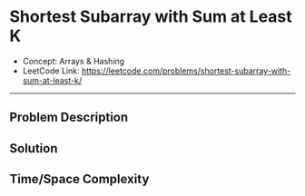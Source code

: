 # Shortest Subarray with Sum at Least K

- Concept: Arrays & Hashing
- LeetCode Link: https://leetcode.com/problems/shortest-subarray-with-sum-at-least-k/

---

## Problem Description

## Solution

## Time/Space Complexity

